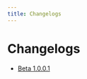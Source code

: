 ```yaml
---
title: Changelogs
---
```


# Changelogs

- <a href="./beta1001" target="_blank" title="Github">Beta 1.0.0.1</a>